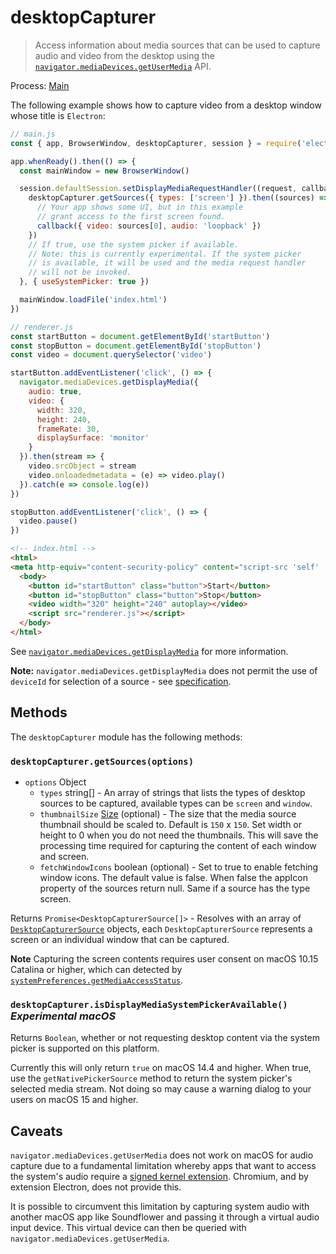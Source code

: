 # desktopCapturer

> Access information about media sources that can be used to capture audio and
> video from the desktop using the [`navigator.mediaDevices.getUserMedia`][] API.

Process: [Main](../glossary.md#main-process)

The following example shows how to capture video from a desktop window whose
title is `Electron`:

```js
// main.js
const { app, BrowserWindow, desktopCapturer, session } = require('electron')

app.whenReady().then(() => {
  const mainWindow = new BrowserWindow()

  session.defaultSession.setDisplayMediaRequestHandler((request, callback) => {
    desktopCapturer.getSources({ types: ['screen'] }).then((sources) => {
      // Your app shows some UI, but in this example
      // grant access to the first screen found.
      callback({ video: sources[0], audio: 'loopback' })
    })
    // If true, use the system picker if available.
    // Note: this is currently experimental. If the system picker
    // is available, it will be used and the media request handler
    // will not be invoked.
  }, { useSystemPicker: true })

  mainWindow.loadFile('index.html')
})
```

```js
// renderer.js
const startButton = document.getElementById('startButton')
const stopButton = document.getElementById('stopButton')
const video = document.querySelector('video')

startButton.addEventListener('click', () => {
  navigator.mediaDevices.getDisplayMedia({
    audio: true,
    video: {
      width: 320,
      height: 240,
      frameRate: 30,
      displaySurface: 'monitor'
    }
  }).then(stream => {
    video.srcObject = stream
    video.onloadedmetadata = (e) => video.play()
  }).catch(e => console.log(e))
})

stopButton.addEventListener('click', () => {
  video.pause()
})
```

```html
<!-- index.html -->
<html>
<meta http-equiv="content-security-policy" content="script-src 'self' 'unsafe-inline'" />
  <body>
    <button id="startButton" class="button">Start</button>
    <button id="stopButton" class="button">Stop</button>
    <video width="320" height="240" autoplay></video>
    <script src="renderer.js"></script>
  </body>
</html>
```

See [`navigator.mediaDevices.getDisplayMedia`](https://developer.mozilla.org/en-US/docs/Web/API/MediaDevices/getDisplayMedia) for more information.

**Note:** `navigator.mediaDevices.getDisplayMedia` does not permit the use of `deviceId` for
selection of a source - see [specification](https://w3c.github.io/mediacapture-screen-share/#constraints).

## Methods

The `desktopCapturer` module has the following methods:

### `desktopCapturer.getSources(options)`

* `options` Object
  * `types` string[] - An array of strings that lists the types of desktop sources
    to be captured, available types can be `screen` and `window`.
  * `thumbnailSize` [Size](structures/size.md) (optional) - The size that the media source thumbnail
    should be scaled to. Default is `150` x `150`. Set width or height to 0 when you do not need
    the thumbnails. This will save the processing time required for capturing the content of each
    window and screen.
  * `fetchWindowIcons` boolean (optional) - Set to true to enable fetching window icons. The default
    value is false. When false the appIcon property of the sources return null. Same if a source has
    the type screen.

Returns `Promise<DesktopCapturerSource[]>` - Resolves with an array of [`DesktopCapturerSource`](structures/desktop-capturer-source.md) objects, each `DesktopCapturerSource` represents a screen or an individual window that can be captured.

**Note** Capturing the screen contents requires user consent on macOS 10.15 Catalina or higher,
which can detected by [`systemPreferences.getMediaAccessStatus`][].

[`navigator.mediaDevices.getUserMedia`]: https://developer.mozilla.org/en/docs/Web/API/MediaDevices/getUserMedia
[`systemPreferences.getMediaAccessStatus`]: system-preferences.md#systempreferencesgetmediaaccessstatusmediatype-windows-macos

### `desktopCapturer.isDisplayMediaSystemPickerAvailable()` _Experimental_ _macOS_

Returns `Boolean`, whether or not requesting desktop content via
the system picker is supported on this platform.

Currently this will only return `true` on macOS 14.4 and higher. When
true, use the `getNativePickerSource` method to return the system picker's
selected media stream. Not doing so may cause a warning dialog to your users
on macOS 15 and higher.

## Caveats

`navigator.mediaDevices.getUserMedia` does not work on macOS for audio capture due to a fundamental limitation whereby apps that want to access the system's audio require a [signed kernel extension](https://developer.apple.com/library/archive/documentation/Security/Conceptual/System_Integrity_Protection_Guide/KernelExtensions/KernelExtensions.html). Chromium, and by extension Electron, does not provide this.

It is possible to circumvent this limitation by capturing system audio with another macOS app like Soundflower and passing it through a virtual audio input device. This virtual device can then be queried with `navigator.mediaDevices.getUserMedia`.
